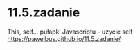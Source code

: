# 11.5.zadanie
This, self... pułapki Javascriptu - użycie self
https://pawelbus.github.io/11.5.zadanie/
